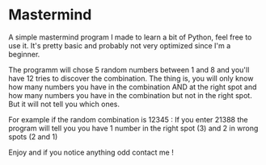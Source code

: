 # Mastermind
A simple mastermind program I made to learn a bit of Python, feel free to use it. It's pretty basic and probably not very optimized since I'm a beginner.

The programm will chose 5 random numbers between 1 and 8 and you'll have 12 tries to discover the combination.
The thing is, you will only know how many numbers you have in the combination AND at the right spot 
and how many numbers you have in the combination but not in the right spot. But it will not tell you which ones.

For example if the random combination is 12345 :
If you enter 21388 the program will tell you you have 1 number in the right spot (3) and 2 in wrong spots (2 and 1)

Enjoy and if you notice anything odd contact me !
